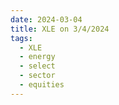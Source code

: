 ```yaml
---
date: 2024-03-04
title: XLE on 3/4/2024
tags: 
  - XLE
  - energy
  - select
  - sector
  - equities
---
```

<div class="post">
<snapshot-grid 
    :reports="['2024/03/01/CTA/XLE', '2024/03/04/CTA/XLE', '2024/03/04/MTP/XLE']"
    chart="2024/03/04/Chart/XLE"
/>
<p>

</p>
<p>

</p>
</div>